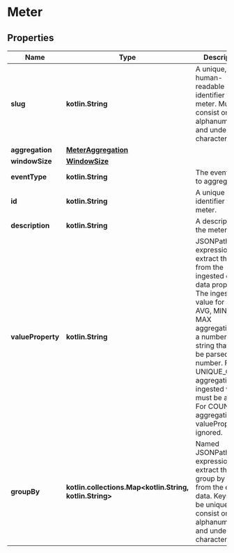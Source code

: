 
# Meter

## Properties
| Name | Type | Description | Notes |
| ------------ | ------------- | ------------- | ------------- |
| **slug** | **kotlin.String** | A unique, human-readable identifier for the meter. Must consist only alphanumeric and underscore characters. |  |
| **aggregation** | [**MeterAggregation**](MeterAggregation.md) |  |  |
| **windowSize** | [**WindowSize**](WindowSize.md) |  |  |
| **eventType** | **kotlin.String** | The event type to aggregate. |  |
| **id** | **kotlin.String** | A unique identifier for the meter. |  [optional] [readonly] |
| **description** | **kotlin.String** | A description of the meter. |  [optional] |
| **valueProperty** | **kotlin.String** | JSONPath expression to extract the value from the ingested event&#39;s data property. The ingested value for SUM, AVG, MIN, and MAX aggregations is a number or a string that can be parsed to a number. For UNIQUE_COUNT aggregation, the ingested value must be a string. For COUNT aggregation the valueProperty is ignored.  |  [optional] |
| **groupBy** | **kotlin.collections.Map&lt;kotlin.String, kotlin.String&gt;** | Named JSONPath expressions to extract the group by values from the event data. Keys must be unique and consist only alphanumeric and underscore characters. |  [optional] |



